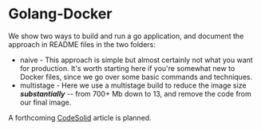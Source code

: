 # Golang-Docker

We show two ways to build and run a go application, and document the approach in README files in the two folders:

* naive - This approach is simple but almost certainly not what you want for production.  It's worth starting here if you're somewhat new to Docker files, since we go over some basic commands and techniques.
* multistage - Here we use a multistage build to reduce the image size ***substantially*** -- from 700+ Mb down to 13, and remove the code from our final image.

A forthcoming [CodeSolid](http://codesolid.com) article is planned.